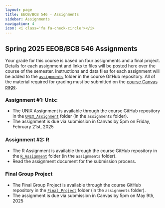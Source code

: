 ```yaml
---
layout: page
title: EEOB/BCB 546 - Assignments
sidebar: Assignments
navigation: 4
icon: <i class='fa fa-check-circle'></i>
---
```


## Spring 2025 EEOB/BCB 546 Assignments

Your grade for this course is based on four assignments and a final project. Details for each assignment and links to files will be posted here over the course of the semester.
Instructions and data files for each assignment will be added to the [`assignments`](https://github.com/EEOB-BioData/BCB546_Spring2025/tree/main/assignments) folder in the course
GitHub repository.
All of the material required for grading must be submitted on the [course Canvas page](https://canvas.iastate.edu/courses/117408).

### Assignment #1: Unix:

* The UNIX Assignment is available through the course GitHub repository in the [`UNIX_Assignment`](https://github.com/EEOB-BioData/BCB546_Spring2025/tree/main/assignments/UNIX_Assignment) folder (in the `assignments` folder).
* The assignment is due via submission in Canvas by 5pm on Friday, February 21st, 2025

### Assignment #2: R

* The R Assignment is available through the course GitHub repository in the [`R_Assignment`](https://github.com/EEOB-BioData/BCB546_Spring2025/tree/main/assignments/R_Assignment) folder (in the `assignments` folder).
* Read the assignment document for the submission process.

### Final Group Project

* The Final Group Project is available through the course GitHub repository in the [`Final_Project`](https://github.com/EEOB-BioData/BCB546_Spring2025/tree/main/assignments/Final_Project) folder (in the `assignments` folder).
* The assignment is due via submission in Canvas by 5pm on May 9th, 2025

<!--
* The UNIX Assignment is available through the course GitHub repository in the [`UNIX_Assignment`](https://github.com/EEOB-BioData/BCB546_Spring2024/tree/main/assignments/UNIX_Assignment) folder (in the `assignments` folder).
* The assignment is due via submission in Canvas by 5pm on Friday, February 16th


### Assignment #2: R

* The R Assignment is available through the course GitHub repository in the [`R_Assignment`](https://github.com/EEOB-BioData/BCB546_Spring2024/tree/main/assignments/R_Assignment) folder (in the `assignments` folder).
* Read the assignment document for the submission process.

### Assignment #3: Data Management Plans

* The instructions for the DMP assignment are available on the course GitHub repository in the [`DMP_Assignment`](https://github.com/EEOB-BioData/BCB546_Spring2024/tree/main/assignments/DMP_Assignment) folder (in the `assignments` folder).
* The assignment is due via submission in Canvas by the end of the day on April 12, 2024


### Assignment #4: Python

* The instructions for the Python assignment are available on the course GitHub repository in the [`Python_Assignment`](https://github.com/EEOB-BioData/BCB546_Spring2024/tree/main/assignments/Python_Assignment) folder (in the `assignments` folder).
* The assignment is due via submission in Canvas by the end of the day on May 1, 2024

### Final Group Project

* The Final Group Project is available through the course GitHub repository in the [`Final_Project`](https://github.com/EEOB-BioData/BCB546_Spring2023/tree/main/assignments/Final_Project) folder (in the `assignments` folder).
* The assignment is due via submission in Canvas by 5pm on May 5th

-->

